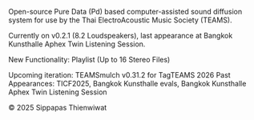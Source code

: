 Open-source Pure Data (Pd) based computer-assisted sound diffusion system for use by the Thai ElectroAcoustic Music Society (TEAMS).

Currently on v0.2.1 (8.2 Loudspeakers), last appearance at Bangkok Kunsthalle Aphex Twin Listening Session.

New Functionality: Playlist (Up to 16 Stereo Files)

Upcoming iteration: TEAMSmulch v0.31.2 for TagTEAMS 2026
Past Appearances: TICF2025, Bangkok Kunsthalle evals, Bangkok Kunsthalle Aphex Twin Listening Session

© 2025 Sippapas Thienwiwat
